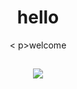 <div align='center'>
    <h1>hello</h1>

<
p>welcome</p>

<div/>

<h2></h2>
<img src='https://skillicons.dev/icons?i=flutter,kotlin,py,java,vscode,androidstudio,postman,github&theme=dark&perline=4' />
